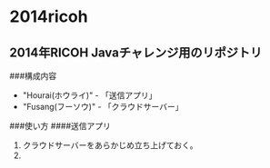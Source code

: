 2014ricoh
=========

2014年RICOH Javaチャレンジ用のリポジトリ
---------

###構成内容
 * "Hourai(ホウライ)" - 「送信アプリ」
 * "Fusang(フーソウ)" - 「クラウドサーバー」
 
###使い方
####送信アプリ
 1. クラウドサーバーをあらかじめ立ち上げておく。
 2. 
